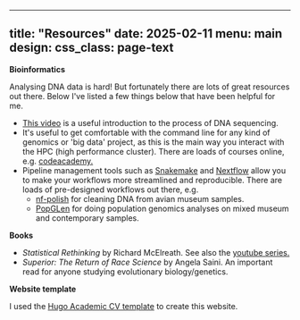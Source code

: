 
---
title: "Resources"
date: 2025-02-11
menu:
  main
design:
  css_class: page-text
---

**Bioinformatics**

Analysing DNA data is hard! But fortunately there are lots of great resources out there. Below I've listed a few things below that have been helpful for me.
* [This video](https://www.youtube.com/watch?v=fCd6B5HRaZ8) is a useful introduction to the process of DNA sequencing.
* It's useful to get comfortable with the command line for any kind of genomics or 'big data' project, as this is the main way you interact with the HPC (high performance cluster). There are loads of courses online, e.g. [codeacademy.](https://www.codecademy.com/learn/learn-the-command-line)
* Pipeline management tools such as [Snakemake](https://snakemake.github.io/) and [Nextflow](https://www.nextflow.io/) allow you to make your workflows more streamlined and reproducible. There are loads of pre-designed workflows out there, e.g.
  * [nf-polish](https://github.com/MozesBlom/nf-polish) for cleaning DNA from avian museum samples.
  * [PopGLen](https://github.com/zjnolen/PopGLen/tree/master/config) for doing population genomics analyses on mixed museum and contemporary samples.

**Books**

* *Statistical Rethinking* by Richard McElreath.
  See also the [youtube series.](https://www.youtube.com/watch?v=FdnMWdICdRs)
* *Superior: The Return of Race Science* by Angela Saini.
  An important read for anyone studying evolutionary biology/genetics.

**Website template**

I used the [Hugo Academic CV template](https://docs.hugoblox.com/tutorial/resume/) to create this website.
